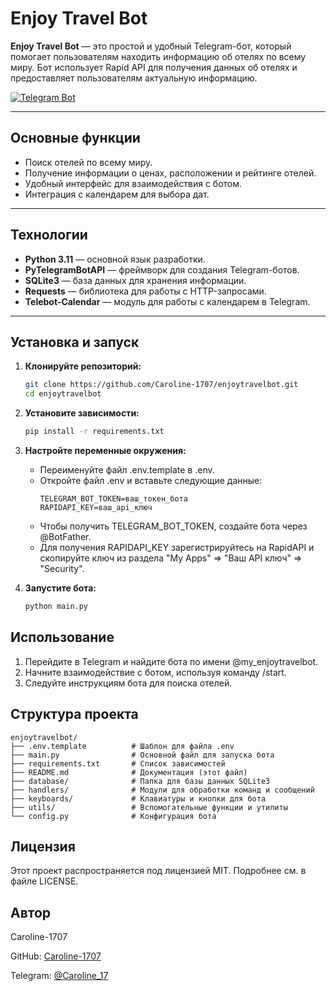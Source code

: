 # Enjoy Travel Bot

**Enjoy Travel Bot** — это простой и удобный Telegram-бот, который помогает пользователям находить информацию об отелях по всему миру. Бот использует Rapid API для получения данных об отелях и предоставляет пользователям актуальную информацию.

[![Telegram Bot](https://img.shields.io/badge/Telegram-Bot-blue.svg)](https://t.me/my_enjoytravelbot)

---

## Основные функции

- Поиск отелей по всему миру.
- Получение информации о ценах, расположении и рейтинге отелей.
- Удобный интерфейс для взаимодействия с ботом.
- Интеграция с календарем для выбора дат.

---

## Технологии

- **Python 3.11** — основной язык разработки.
- **PyTelegramBotAPI** — фреймворк для создания Telegram-ботов.
- **SQLite3** — база данных для хранения информации.
- **Requests** — библиотека для работы с HTTP-запросами.
- **Telebot-Calendar** — модуль для работы с календарем в Telegram.

---

## Установка и запуск

1. **Клонируйте репозиторий:**
   ```bash
   git clone https://github.com/Caroline-1707/enjoytravelbot.git
   cd enjoytravelbot
   
2. **Установите зависимости:**
   ```bash
   pip install -r requirements.txt
   
3. **Настройте переменные окружения:**
   - Переименуйте файл .env.template в .env.
   - Откройте файл .env и вставьте следующие данные:
     ```plaintext
     TELEGRAM_BOT_TOKEN=ваш_токен_бота
     RAPIDAPI_KEY=ваш_api_ключ
   - Чтобы получить TELEGRAM_BOT_TOKEN, создайте бота через @BotFather.
   - Для получения RAPIDAPI_KEY зарегистрируйтесь на RapidAPI и скопируйте ключ из раздела "My Apps" => "Ваш API ключ" => "Security".
  
4. **Запустите бота:**
   ```bash
   python main.py

## Использование

1. Перейдите в Telegram и найдите бота по имени @my_enjoytravelbot.
2. Начните взаимодействие с ботом, используя команду /start.
3. Следуйте инструкциям бота для поиска отелей.

## Структура проекта

```text
enjoytravelbot/
├── .env.template          # Шаблон для файла .env
├── main.py                # Основной файл для запуска бота
├── requirements.txt       # Список зависимостей
├── README.md              # Документация (этот файл)
├── database/              # Папка для базы данных SQLite3
├── handlers/              # Модули для обработки команд и сообщений
├── keyboards/             # Клавиатуры и кнопки для бота
├── utils/                 # Вспомогательные функции и утилиты
└── config.py              # Конфигурация бота
```

## Лицензия

Этот проект распространяется под лицензией MIT. Подробнее см. в файле LICENSE.

## Автор

Caroline-1707

GitHub: [Caroline-1707](https://github.com/Caroline-1707)

Telegram: [@Caroline_17](https://t.me/Caroline_17)

